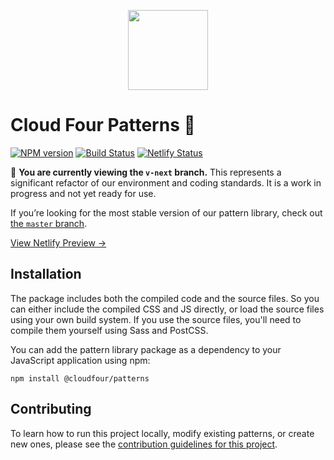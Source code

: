 <p align="center"><img src="https://cloudfour.com/android-chrome-512x512.png" alt="" width="128" height="128"></p>

# Cloud Four Patterns 🚧

[![NPM version](http://img.shields.io/npm/v/@cloudfour/patterns.svg)](https://www.npmjs.org/package/@cloudfour/patterns) [![Build Status](https://github.com/cloudfour/cloudfour.com-patterns/workflows/CI/badge.svg)](https://github.com/cloudfour/cloudfour.com-patterns/actions?query=workflow%3ACI) [![Netlify Status](https://api.netlify.com/api/v1/badges/1923e350-3172-409a-9361-b04d54d1c3b4/deploy-status)](https://app.netlify.com/sites/cloudfour-patterns/deploys?filter=v-next)

🚨 **You are currently viewing the `v-next` branch.** This represents a significant refactor of our environment and coding standards. It is a work in progress and not yet ready for use.

If you’re looking for the most stable version of our pattern library, check out [the `master` branch](https://github.com/cloudfour/cloudfour.com-patterns/tree/master).

[View Netlify Preview →](https://v-next--cloudfour-patterns.netlify.com/)

## Installation

<!---
  note that this content is duplicated between readme.md and welcome.stories.mdx
  be sure to make any changes to both files!
-->

The package includes both the compiled code and the source files. So you can either include the compiled CSS and JS directly, or load the source files using your own build system. If you use the source files, you'll need to compile them yourself using Sass and PostCSS.

You can add the pattern library package as a dependency to your JavaScript application using npm:

```
npm install @cloudfour/patterns
```

## Contributing

To learn how to run this project locally, modify existing patterns, or create new ones, please see the [contribution guidelines for this project](CONTRIBUTING.md).
